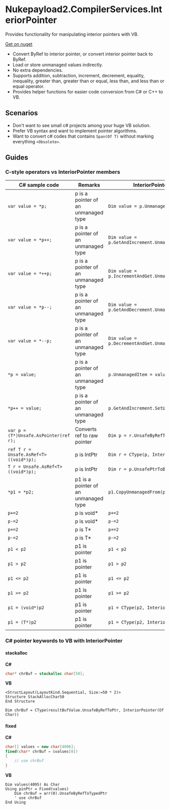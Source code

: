 # Nukepayload2.CompilerServices.InteriorPointer
Provides functionality for manipulating interior pointers with VB.

[Get on nuget](https://www.nuget.org/packages/Nukepayload2.CompilerServices.InteriorPointer)

- Convert ByRef to interior pointer, or convert interior pointer back to ByRef.
- Load or store unmanaged values indirectly.
- No extra dependencies.
- Supports addition, subtraction, increment, decrement, equality, inequality, greater than, greater than or equal, less than, and less than or equal operator.
- Provides helper functions for easier code conversion from C# or C++ to VB.

## Scenarios
- Don't want to see small c# projects among your huge VB solution.
- Prefer VB syntax and want to implement pointer algorithms.
- Want to convert c# codes that contains `Span(Of T)` without marking everything `<Obsolete>`.

## Guides
### C-style operators vs InteriorPointer members

|C# sample code|Remarks|InteriorPointer with VB|
|-|-|-|
|`var value = *p;`|p is a pointer of an unmanaged type|`Dim value = p.UnmanagedItem`|
|`var value = *p++;`|p is a pointer of an unmanaged type|`Dim value = p.GetAndIncrement.UnmanagedItem`|
|`var value = *++p;`|p is a pointer of an unmanaged type|`Dim value = p.IncrementAndGet.UnmanagedItem`|
|`var value = *p--;`|p is a pointer of an unmanaged type|`Dim value = p.GetAndDecrement.UnmanagedItem`|
|`var value = *--p;`|p is a pointer of an unmanaged type|`Dim value = p.DecrementAndGet.UnmanagedItem`|
|`*p = value;`|p is a pointer of an unmanaged type|`p.UnmanagedItem = value`|
|`*p++ = value;`|p is a pointer of an unmanaged type|`p.GetAndIncrement.SetUnmanagedItem(value)`|
|`var p = (T*)Unsafe.AsPointer(ref r);`|Converts ref to raw pointer|`Dim p = r.UnsafeByRefToTypedPtr`|
|`ref T r = Unsafe.AsRef<T>((void*)p);`|p is IntPtr|`Dim r = CType(p, InteriorPointer(Of T))`|
|`T r = Unsafe.AsRef<T>((void*)p);`|p is IntPtr|`Dim r = p.UnsafePtrToByRef(Of T)`|
|`*p1 = *p2;`|p1 is a pointer of an unmanaged type|`p1.CopyUnmanagedFrom(p2)`|
|`p+=2`|p is void*|`p+=2`|
|`p-=2`|p is void*|`p-=2`|
|`p+=2`|p is T*|`p+=2`|
|`p-=2`|p is T*|`p-=2`|
|`p1 < p2`|p1 is pointer|`p1 < p2`|
|`p1 > p2`|p1 is pointer|`p1 > p2`|
|`p1 <= p2`|p1 is pointer|`p1 <= p2`|
|`p1 >= p2`|p1 is pointer|`p1 >= p2`|
|`p1 = (void*)p2`|p1 is pointer|`p1 = CType(p2, InteriorPointer)`|
|`p1 = (T*)p2`|p1 is pointer|`p1 = CType(p2, InteriorPointer(Of T))`|

### C# pointer keywords to VB with InteriorPointer
#### stackalloc
__C#__
```C#
char* chrBuf = stackalloc char[50];
```
__VB__
```VB
<StructLayout(LayoutKind.Sequential, Size:=50 * 2)>
Structure StackAllocChar50
End Structure

Dim chrBuf = CType(resultBufValue.UnsafeByRefToPtr, InteriorPointer(Of Char))
```

#### fixed
__C#__
```C#
char[] values = new char[4096];
fixed(char* chrBuf = &values[0])
{
    // use chrBuf
}
```
__VB__
```VB
Dim values(4095) As Char
Using pinPtr = Fixed(values)
    Dim chrBuf = arr(0).UnsafeByRefToTypedPtr
    ' use chrBuf
End Using
```